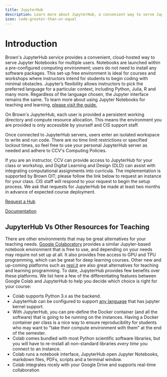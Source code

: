 ```yaml
---
title: JupyterHub
description: Learn more about JupyterHub, a convenient way to serve Jupyter Notebooks for multiple users.
icon: code-greater-than-or-equal
---
```

# Introduction

Brown's JupyterHub service  provides a convenient, cloud-hosted way to serve Jupyter Notebooks for multiple users. Notebooks are launched within a pre-configured computing environment; users do not need to install any software packages. This set-up free environment is ideal for courses and workshops where instructors intend for students to begin coding with minimal obstacles. Jupyter’s flexibility allows instructors to pick the preferred language for a particular context, including Python, Julia, R and many more. Regardless of the language chosen, the Jupyter interface remains the same. To learn more about using Jupyter Notebooks for teaching and learning, [please visit the guide.](https://jupyter4edu.github.io/jupyter-edu-book/jupyter.html)

On Brown's JupyterHub, each user is provided a persistent working directory and compute resource allocation. This means the environment you are provided is only accessible by yourself and CIS support staff. 

Once connected to JupyterHub servers, users enter an isolated workspace to write and run code. There are no time limit restrictions or specified lockout times, so feel free to use your personal JupyterHub server as needed and adhere to CCV's Computing Policies.

If you are an instructor, CCV can provide access to JupyterHub for your class or workshop, and Digital Learning and Design (DLD) can assist with integrating computational assignments into curricula. The implementation is supported by Brown OIT; please follow the link below to request an instance for your class. CIS staff will respond to your request to begin the setup process. We ask that requests for JupyterHub be made at least two months in advance of expected course  deployment. 

<a href="https://docs.google.com/forms/d/e/1FAIpQLSct9rFCxLhPIezHI-RYRyEuSnvHrPZLMuUSFRTriIyd_3TAfA/viewform?usp=sf_link">Request a Hub</a> 

<a href="https://docs.ccv.brown.edu/jupyterhub/">Documentation</a>


## JupyterHub Vs Other Resources for Teaching

There are other environments that may be great alternatives for your teaching needs. [Google Colaboratory](https://colab.research.google.com/) provides a similar Jupyter-based notebook environment that is free to use, and depending on your needs may require not set up at all. It also provides free access to GPU and TPU programming, which can be great for deep learning courses. Other new and up-coming platforms such as [repl.it](https://repl.it) are also great alternatives for teaching and learning programming. To date, JupyterHub provides few benefits over these platforms. We list here a few of the differentiating features between Google Colab and JupyterHub to help you decide which choice is right for your course:

* Colab supports Python 3.x as the backend.
* JupyterHub can be configured to support [any language](https://github.com/jupyter/jupyter/wiki/Jupyter-kernels) that has jupyter kernel support.
* With JupyterHub, you can pre-define the Docker container (and all the software) that is going to be running on the instances. Having a Docker container per class is a nice way to ensure reproducibility for students who may want to "take their compute environment with them" at the end of the semester.
* Colab comes bundled with most Python scientific software libraries, but you will have to re-install all non-standard libraries _every time_ you connect to an instance.
* Colab runs a notebook interface, JupyterHub open Jupyter Notebooks, markdown files, PDFs, scripts and a terminal window.
* Colab integrates nicely with your Google Drive and supports real-time collaboration
